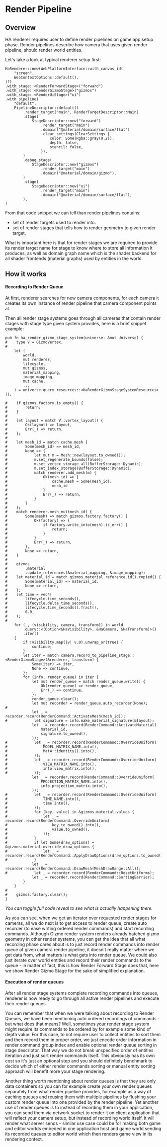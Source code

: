 # Render Pipeline

## Overview

HA renderer requires user to define render pipelines on game app setup phase.
Render pipelines describe how camera that uses given render pipeline, should
render world entities.

Let's take a look at typical renderer setup first:
```rust,ignore
HaRenderer::new(WebPlatformInterface::with_canvas_id(
    "screen",
    WebContextOptions::default(),
)?)
.with_stage::<RenderForwardStage>("forward")
.with_stage::<RenderGizmoStage>("gizmos")
.with_stage::<RenderUiStage>("ui")
.with_pipeline(
    "default",
    PipelineDescriptor::default()
        .render_target("main", RenderTargetDescriptor::Main)
        .stage(
            StageDescriptor::new("forward")
                .render_target("main")
                .domain("@material/domain/surface/flat")
                .clear_settings(ClearSettings {
                    color: Some(Rgba::gray(0.2)),
                    depth: false,
                    stencil: false,
                }),
        )
        .debug_stage(
            StageDescriptor::new("gizmos")
                .render_target("main")
                .domain("@material/domain/gizmo"),
        )
        .stage(
            StageDescriptor::new("ui")
                .render_target("main")
                .domain("@material/domain/surface/flat"),
        ),
)
```

From that code snippet we can tell than render pipelines contains:
- set of render targets used to render into.
- set of render stages that tells how to render geometry to given render target.

What is important here is that for render stages we are required to provide its
render target name for stage to know where to store all information it produces,
as well as domain graph name which is the shader backend for all shader frontends
(material graphs) used by entities in the world.

## How it works

#### Recording to Render Queue

At first, renderer searches for new camera components, for each camera it creates its own instance of render pipeline that camera component points at.

Then all render stage systems goes through all cameras that contain render stages
with stage type given system provides, here is a brief snippet example:
```rust,ignore
pub fn ha_render_gizmo_stage_system(universe: &mut Universe) {
#    type V = GizmoVertex;
#
    let (
        world,
        mut renderer,
        lifecycle,
        mut gizmos,
        material_mapping,
        image_mapping,
        mut cache,
        ..,
    ) = universe.query_resources::<HaRenderGizmoStageSystemResources>();

#    if gizmos.factory.is_empty() {
#        return;
#    }
#
#    let layout = match V::vertex_layout() {
#        Ok(layout) => layout,
#        Err(_) => return,
#    };
#
#    let mesh_id = match cache.mesh {
#        Some(mesh_id) => mesh_id,
#        None => {
#            let mut m = Mesh::new(layout.to_owned());
#            m.set_regenerate_bounds(false);
#            m.set_vertex_storage_all(BufferStorage::Dynamic);
#            m.set_index_storage(BufferStorage::Dynamic);
#            match renderer.add_mesh(m) {
#                Ok(mesh_id) => {
#                    cache.mesh = Some(mesh_id);
#                    mesh_id
#                }
#                Err(_) => return,
#            }
#        }
#    };
#    match renderer.mesh_mut(mesh_id) {
#        Some(mesh) => match gizmos.factory.factory() {
#            Ok(factory) => {
#                if factory.write_into(mesh).is_err() {
#                    return;
#                }
#            }
#            Err(_) => return,
#        },
#        None => return,
#    }
#
#    gizmos
#        .material
#        .update_references(&material_mapping, &image_mapping);
#    let material_id = match gizmos.material.reference.id().copied() {
#        Some(material_id) => material_id,
#        None => return,
#    };
#    let time = vec4(
#        lifecycle.time_seconds(),
#        lifecycle.delta_time_seconds(),
#        lifecycle.time_seconds().fract(),
#        0.0,
#    );
#
    for (_, (visibility, camera, transform)) in world
        .query::<(Option<&HaVisibility>, &HaCamera, &HaTransform)>()
        .iter()
    {
        if !visibility.map(|v| v.0).unwrap_or(true) {
            continue;
        }
        let iter = match camera.record_to_pipeline_stage::<RenderGizmoStage>(&renderer, transform) {
            Some(iter) => iter,
            None => continue,
        };
        for (info, render_queue) in iter {
            let mut render_queue = match render_queue.write() {
                Ok(render_queue) => render_queue,
                Err(_) => continue,
            };
            render_queue.clear();
            let mut recorder = render_queue.auto_recorder(None);
#
            let _ = recorder.record(RenderCommand::ActivateMesh(mesh_id));
#            let signature = info.make_material_signature(&layout);
            let _ = recorder.record(RenderCommand::ActivateMaterial(
                material_id,
                signature.to_owned(),
            ));
#            let _ = recorder.record(RenderCommand::OverrideUniform(
#                MODEL_MATRIX_NAME.into(),
#                Mat4::identity().into(),
#            ));
#            let _ = recorder.record(RenderCommand::OverrideUniform(
#                VIEW_MATRIX_NAME.into(),
#                info.view_matrix.into(),
#            ));
            let _ = recorder.record(RenderCommand::OverrideUniform(
                PROJECTION_MATRIX_NAME.into(),
                info.projection_matrix.into(),
            ));
#            let _ = recorder.record(RenderCommand::OverrideUniform(
#                TIME_NAME.into(),
#                time.into(),
#            ));
#            for (key, value) in &gizmos.material.values {
#                let _ = recorder.record(RenderCommand::OverrideUniform(
#                    key.to_owned().into(),
#                    value.to_owned(),
#                ));
#            }
#            if let Some(draw_options) = &gizmos.material.override_draw_options {
#                let _ = recorder.record(RenderCommand::ApplyDrawOptions(draw_options.to_owned()));
#            }
            let _ = recorder.record(RenderCommand::DrawMesh(MeshDrawRange::All));
#            let _ = recorder.record(RenderCommand::ResetUniforms);
            let _ = recorder.record(RenderCommand::SortingBarrier);
        }
    }
#
#    gizmos.factory.clear();
}
```

*You can toggle full code reveal to see what is actually happening there.*

As you can see, when we get an iterator over requested render stages for cameras,
all we do next is to get access to render queue, create auto recorder (to ease
writing ordered render commands) and start recording commands. Although Gizmo
render system renders already batched gizmo geometry in other render systems, you
can get the idea that all what recording phase cares about is to just record
render commands into render queue of given camera render pipeline, it doesn't
really matter where we get data from, what matters is what gets into render
queue. We could also just iterate over world entities and record their render
commands to the queue - in matter of fact, this is how Render Forward Stage does
that, here we show Render Gizmo Stage for the sake of simplified explanation.

#### Execution of render queues

After all render stage systems complete recording commands into queues, renderer
is now ready to go through all active render pipelines and execute their render
queues.

You can remember that when we were talking about recording to Render Queues, we
have been mentioning auto ordered recordings of commands - but what does that
means? Well, sometimes your render stage system might require its commands to be
ordered by for example some kind of depth value. For this case, to not require
user to collect entities to sort them and then record them in proper order, we
just encode order information in render command group index and enable optional
render queue sorting in stage descriptor. That way we do not break unspecified
order of entities iteration and just sort render commands itself. This obviously
has its own cost so it's just an optional step and you should definitely
benchmark to decide which of either render commands sorting or manual entity
sorting approach will benefit more your stage rendering.

Another thing worth mentioning about render queues is that they are only data
containers so you can for example create your own render queues separately from
what render pipeline provides, for example as a way of caching queues and reusing
them with multiple pipelines by flushing your custom render queue into one provided
by the render pipeline. Yet another use of render queues is to instead of recording
them in your application, you can send them via network socket to render it on
client application that will reflect your camera setup, but instead of recording
world itself, it will render what server sends - similar use case could be for
making both game and editor worlds embeded in one application host and game world
sending its recorded queues to editor world which then renders game view in its
rendering context.
